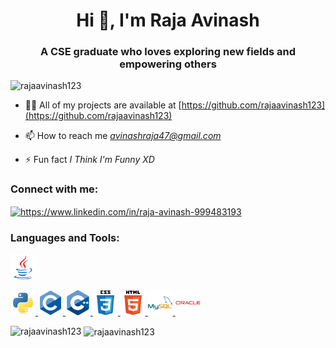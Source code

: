 <h1 align="center">Hi 👋, I'm Raja Avinash</h1>
<h3 align="center">A CSE graduate who loves exploring new fields and empowering others</h3>

<p align="left"> <img src="https://komarev.com/ghpvc/?username=rajaavinash123&label=Profile%20views&color=0e75b6&style=flat" alt="rajaavinash123" /> </p>

- 👨‍💻 All of my projects are available at [https://github.com/rajaavinash123](https://github.com/rajaavinash123) 

- 📫 How to reach me *avinashraja47@gmail.com*

- ⚡ Fun fact *I Think I'm Funny XD*

<!-- - [Resume](https://drive.google.com/file/d/1dibMBw3cw59fzPa76ic7SDrwnwL5z3kh/view?usp=sharing) | [Portfolio](https: give link here) -->

<h3 align="left">Connect with me:</h3>
<p align="left">
<a href="https://www.linkedin.com/in/raja-avinash-999483193" target="blank"><img align="center" src="https://raw.githubusercontent.com/rahuldkjain/github-profile-readme-generator/master/src/images/icons/Social/linked-in-alt.svg" alt="https://www.linkedin.com/in/raja-avinash-999483193" height="30" width="40" /></a>
</p>

<h3 align="left">Languages and Tools:</h3>
<a href="https://www.java.com" target="_blank"> 
  <img src="https://raw.githubusercontent.com/devicons/devicon/master/icons/java/java-original.svg" alt="java" width="40" height="40"/> 
</a>
<p align="left"> <a href="https://www.python.org" target="_blank"> <img src="https://raw.githubusercontent.com/devicons/devicon/master/icons/python/python-original.svg" alt="python" width="40" height="40"/> </a> <a href="https://www.cprogramming.com/" target="_blank"> <img src="https://raw.githubusercontent.com/devicons/devicon/master/icons/c/c-original.svg" alt="c" width="40" height="40"/> </a> <a href="https://www.w3schools.com/cpp/" target="_blank"> <img src="https://raw.githubusercontent.com/devicons/devicon/master/icons/cplusplus/cplusplus-original.svg" alt="cplusplus" width="40" height="40"/> </a> <a href="https://www.w3schools.com/css/" target="_blank"> <img src="https://raw.githubusercontent.com/devicons/devicon/master/icons/css3/css3-original-wordmark.svg" alt="css3" width="40" height="40"/> </a> <a href="https://www.w3.org/html/" target="_blank"> <img src="https://raw.githubusercontent.com/devicons/devicon/master/icons/html5/html5-original-wordmark.svg" alt="html5" width="40" height="40"/> </a> <a href="https://www.mysql.com/" target="_blank"> <img src="https://raw.githubusercontent.com/devicons/devicon/master/icons/mysql/mysql-original-wordmark.svg" alt="mysql" width="40" height="40"/> </a> <a href="https://www.oracle.com/" target="_blank"> <img src="https://raw.githubusercontent.com/devicons/devicon/master/icons/oracle/oracle-original.svg" alt="oracle" width="40" height="40"/> </a>  </p>

<p><img align="left" src="https://github-readme-stats.vercel.app/api/top-langs?username=rajaavinash123&show_icons=true&locale=en&layout=compact" alt="rajaavinash123" /></p>

<p>&nbsp;<img align="center" src="https://github-readme-stats.vercel.app/api?username=rajaavinash123&show_icons=true&locale=en" alt="rajaavinash123" /></p>
